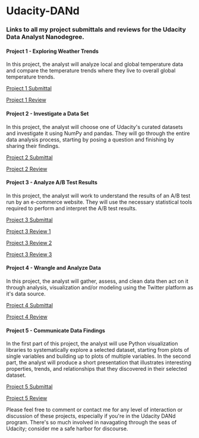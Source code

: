 # Udacity-DANd
### Links to all my project submittals and reviews for the Udacity Data Analyst Nanodegree.

#### Project 1 - Exploring Weather Trends

In this project, the analyst will analyze local and global temperature data and compare the temperature trends where they live to overall global temperature trends.

[Project 1 Submittal](https://github.com/stephenbarraza/Udacity-DANd/blob/main/Project_1_Explore_Weather_Trends.pdf)

[Project 1 Review](https://github.com/stephenbarraza/Udacity-DANd/blob/main/Project_1_Instructor_Review.pdf)

#### Project 2 - Investigate a Data Set

In this project, the analyst will choose one of Udacity's curated datasets and investigate it using NumPy and pandas. They will go through the entire data analysis process, starting by posing a question and finishing by sharing their findings.

[Project 2 Submittal](https://github.com/stephenbarraza/Udacity-DANd/blob/main/Project_2_Investigate_a_Dataset.pdf)

[Project 2 Review](https://github.com/stephenbarraza/Udacity-DANd/blob/main/Project_2_Instructor_Review.pdf)

#### Project 3 - Analyze A/B Test Results

In this project, the analyst will work to understand the results of an A/B test run by an e-commerce website.  They will use the necessary statistical tools required to perform and interpret the A/B test results.

[Project 3 Submittal](https://github.com/stephenbarraza/Udacity-DANd/blob/main/Project_3_Analyze_AB_test_Results.pdf)

[Project 3 Review 1](https://github.com/stephenbarraza/Udacity-DANd/blob/main/Project_3_Instructor_Review_1.pdf)

[Project 3 Review 2](https://github.com/stephenbarraza/Udacity-DANd/blob/main/Project_3_Instructor_Review_2.pdf)

[Project 3 Review 3](https://github.com/stephenbarraza/Udacity-DANd/blob/main/Project_3_Instructor_Review_3.pdf)

#### Project 4 - Wrangle and Analyze Data

In this project, the analyst will gather, assess, and clean data then act on it through analysis, visualization and/or modeling using the Twitter platform as it's data source.

[Project 4 Submittal](https://github.com/stephenbarraza/Udacity-DANd/blob/main/Project_4_Wrangle_and%20Analyze_Data.ipynb)

[Project 4 Review](https://github.com/stephenbarraza/Udacity-DANd/blob/main/Project_4_Instructor_Review.pdf)

#### Project 5 - Communicate Data Findings

In the first part of this project, the analyst will use Python visualization libraries to systematically explore a selected dataset, starting from plots of single variables and building up to plots of multiple variables. In the second part, the analyst will produce a short presentation that illustrates interesting properties, trends, and relationships that they discovered in their selected dataset. 

[Project 5 Submittal]()

[Project 5 Review]()

Please feel free to comment or contact me for any level of interaction or discussion of these projects, especially if you're in the Udacity DANd program.  There's so much involved in navagating through the seas of Udacity; consider me a safe harbor for discourse.

